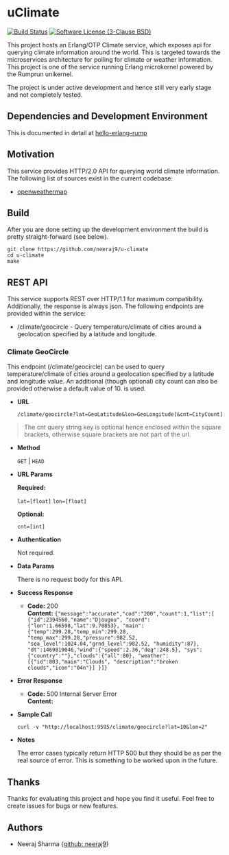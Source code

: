 # uClimate

[![Build Status](https://travis-ci.org/neeraj9/u-climate.svg?branch=master)](https://travis-ci.org/neeraj9/u-climate)
[![Software License (3-Clause BSD)](https://img.shields.io/badge/license-BSD%203--Clause-blue.svg?style=flat-square)](http://opensource.org/licenses/BSD-3-Clause)

This project hosts an Erlang/OTP Climate service, which exposes api for querying
climate information around the world. This is targeted towards the
microservices architecture for polling for climate or weather information.
This project is one of the service running Erlang microkernel powered
by the Rumprun unikernel.

The project is under active development and hence still very early stage
and not completely tested.

## Dependencies and Development Environment

This is documented in detail at
[hello-erlang-rump](https://github.com/neeraj9/hello-erlang-rump/blob/master/readme.md)

## Motivation

This service provides HTTP/2.0 API for querying world climate information.
The following list of sources exist in the current codebase:

* [openweathermap](http://openweathermap.org/)

## Build

After you are done setting up the development environment the build is
pretty straight-forward (see below).

    git clone https://github.com/neeraj9/u-climate
    cd u-climate
    make

## REST API

This service supports REST over HTTP/1.1 for maximum compatibility.
Additionally, the response is always json. The following endpoints
are provided within the service:

* /climate/geocircle - Query temperature/climate of cities around
  a geolocation specified by a latitude and longitude.

### Climate GeoCircle

This endpoint (/climate/geocircle) can be used to query temperature/climate of
cities around a geolocation specified by a latitude and longitude value. An
additional (though optional) city count can also be provided otherwise a
default value of 10. is used.

* **URL**

  `/climate/geocircle?lat=GeoLatitude&lon=GeoLongitude[&cnt=CityCount]`

> The cnt query string key is optional hence enclosed within the square
> brackets, otherwise square brackets are not part of the url.

* **Method**

  `GET` | `HEAD`

* **URL Params**

  **Required:**

  `lat=[float]`
  `lon=[float]`

  **Optional:**

  `cnt=[int]`

* **Authentication**

  Not required.

* **Data Params**

  There is no request body for this API.

* **Success Response**

  * **Code:** 200 <br />
    **Content:** `{"message":"accurate","cod":"200","count":1,"list":[
                    {"id":2394560,"name":"Djougou",
                     "coord":{"lon":1.66598,"lat":9.70853},
                     "main":{"temp":299.28,"temp_min":299.28,
                             "temp_max":299.28,"pressure":982.52,
                             "sea_level":1024.04,"grnd_level":982.52,
                             "humidity":87},
                     "dt":1469819046,"wind":{"speed":2.36,"deg":248.5},
                     "sys":{"country":""},"clouds":{"all":80},
                     "weather":[{"id":803,"main":"Clouds",
                                 "description":"broken clouds","icon":"04n"}]
                    }]}`

* **Error Response**

  * **Code:** 500 Internal Server Error <br />
    **Content:** <EMPTY>

* **Sample Call**

  `curl -v "http://localhost:9595/climate/geocircle?lat=10&lon=2"`

* **Notes**

  The error cases typically return HTTP 500 but they should be as per
  the real source of error. This is something to be worked upon
  in the future.

## Thanks

Thanks for evaluating this project and hope you find it useful.
Feel free to create issues for bugs or new features.

## Authors

* Neeraj Sharma {[github: neeraj9](https://github.com/neeraj9)}
